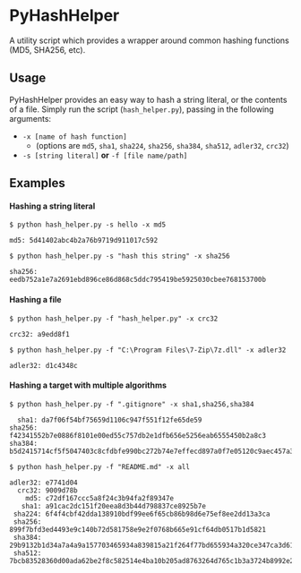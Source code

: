# PyHashHelper
A utility script which provides a wrapper around common hashing functions (MD5, SHA256, etc).

## Usage

PyHashHelper provides an easy way to hash a string literal, or the contents of a file.
Simply run the script (`hash_helper.py`), passing in the following arguments:

* `-x [name of hash function]` 
  * (options are `md5`, `sha1`, `sha224`, `sha256`, `sha384`, `sha512`, `adler32`, `crc32`)
* `-s [string literal]`  **or**  `-f [file name/path]`


## Examples
#### Hashing a string literal

```
$ python hash_helper.py -s hello -x md5

md5: 5d41402abc4b2a76b9719d911017c592

$ python hash_helper.py -s "hash this string" -x sha256

sha256: eedb752a1e7a2691ebd896ce86d868c5ddc795419be5925030cbee768153700b
```

#### Hashing a file

```
$ python hash_helper.py -f "hash_helper.py" -x crc32

crc32: a9edd8f1

$ python hash_helper.py -f "C:\Program Files\7-Zip\7z.dll" -x adler32

adler32: d1c4348c
```

#### Hashing a target with multiple algorithms

```
$ python hash_helper.py -f ".gitignore" -x sha1,sha256,sha384

  sha1: da7f06f54bf75659d1106c947f551f12fe65de59
sha256: f42341552b7e0886f8101e00ed55c757db2e1dfb656e5256eab6555450b2a8c3
sha384: b5d2415714cf5f5047403c8cfdbfe990bc272b74e7effecd897a0f7e05120c9aec457a3cc06e1ddf36e711e0f88e0e1d

$ python hash_helper.py -f "README.md" -x all

adler32: e7741d04
  crc32: 9009d78b
    md5: c72df167ccc5a8f24c3b94fa2f89347e
   sha1: a91cac2dc151f20eea8d3b44d798837ce8925b7e
 sha224: 6f4f4cbf42dda138910bdf99ee6f65cb86b98d6e75ef8ee2dd13a3ca
 sha256: 899f7bfd3ed4493e9c140b72d581758e9e2f0768b665e91cf64db0517b1d5821
 sha384: 29b9132b1d34a7a4a9a157703465934a839815a21f264f77bd655934a320ce347ca3d610739047918e9190d8ce795a99
 sha512: 7bcb83528360d00ada62be2f8c582514e4ba10b205ad8763264d765c1b3a3724b8992e22e0ed470466dc488e2cbb805753f43dd5ee7f994042bfc15126a1de5d
```
